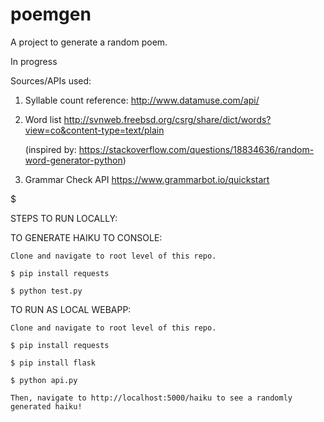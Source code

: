 # poemgen
A project to generate a random poem.

In progress

$$$$$$$$$$$$$$$$$$$$

Sources/APIs used:

1) Syllable count reference:
	http://www.datamuse.com/api/
	
2) Word list
	http://svnweb.freebsd.org/csrg/share/dict/words?view=co&content-type=text/plain

	(inspired by: https://stackoverflow.com/questions/18834636/random-word-generator-python)
	
3) Grammar Check API
	https://www.grammarbot.io/quickstart
	
$$$$$$$$$$$$$$$$$$$$$

STEPS TO RUN LOCALLY:

TO GENERATE HAIKU TO CONSOLE:

	Clone and navigate to root level of this repo.

	$ pip install requests

	$ python test.py

TO RUN AS LOCAL WEBAPP:

	Clone and navigate to root level of this repo.

	$ pip install requests

	$ pip install flask

	$ python api.py

	Then, navigate to http://localhost:5000/haiku to see a randomly generated haiku!



